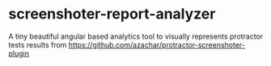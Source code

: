 # screenshoter-report-analyzer
A tiny beautiful angular based analytics tool to visually represents protractor tests results from
https://github.com/azachar/protractor-screenshoter-plugin
